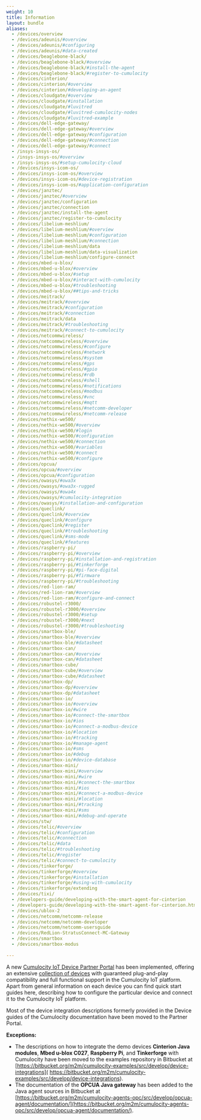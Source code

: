 ```yaml
---
weight: 10
title: Information
layout: bundle
aliases:
  - /devices/overview
  - /devices/adeunis/#overview
  - /devices/adeunis/#configuring
  - /devices/adeunis/#data-created
  - /devices/beaglebone-black/
  - /devices/beaglebone-black/#overview
  - /devices/beaglebone-black/#install-the-agent
  - /devices/beaglebone-black/#register-to-cumulocity
  - /devices/cinterion/
  - /devices/cinterion/#overview
  - /devices/cinterion/#developing-an-agent
  - /devices/cloudgate/#overview
  - /devices/cloudgate/#installation
  - /devices/cloudgate/#luvitred
  - /devices/cloudgate/#luvitred-cumulocity-nodes
  - /devices/cloudgate/#luvitred-example
  - /devices/dell-edge-gateway/
  - /devices/dell-edge-gateway/#overview
  - /devices/dell-edge-gateway/#configuration
  - /devices/dell-edge-gateway/#connection
  - /devices/dell-edge-gateway/#connect
  - /insys-insys-os/
  - /insys-insys-os/#overview
  - /insys-insys-os/#setup-cumulocity-cloud
  - /devices/insys-icom-os/
  - /devices/insys-icom-os/#overview
  - /devices/insys-icom-os/#device-registration
  - /devices/insys-icom-os/#application-configuration
  - /devices/janztec/
  - /devices/janztec/#overview
  - /devices/janztec/configuration
  - /devices/janztec/connection
  - /devices/janztec/install-the-agent
  - /devices/janztec/register-to-cumulocity
  - /devices/libelium-meshlium/
  - /devices/libelium-meshlium/#overview
  - /devices/libelium-meshlium/#configuration
  - /devices/libelium-meshlium/#connection
  - /devices/libelium-meshlium/data
  - /devices/libelium-meshlium/data-visualization
  - /devices/libelium-meshlium/configure-connect
  - /devices/mbed-u-blox/
  - /devices/mbed-u-blox/#overview
  - /devices/mbed-u-blox/#setup
  - /devices/mbed-u-blox/#interact-with-cumulocity
  - /devices/mbed-u-blox/#troubleshooting
  - /devices/mbed-u-blox/##tips-and-tricks
  - /devices/meitrack/
  - /devices/meitrack/#overview
  - /devices/meitrack/#configuration
  - /devices/meitrack/#connection
  - /devices/meitrack/data
  - /devices/meitrack/#troubleshooting
  - /devices/meitrack/#connect-to-cumulocity
  - /devices/netcommwireless/
  - /devices/netcommwireless/#overview
  - /devices/netcommwireless/#configure
  - /devices/netcommwireless/#network
  - /devices/netcommwireless/#system
  - /devices/netcommwireless/#gps
  - /devices/netcommwireless/#gpio
  - /devices/netcommwireless/#rdb
  - /devices/netcommwireless/#shell
  - /devices/netcommwireless/#notifications
  - /devices/netcommwireless/#modbus
  - /devices/netcommwireless/#vnc
  - /devices/netcommwireless/#mqtt
  - /devices/netcommwireless/#netcomm-developer
  - /devices/netcommwireless/#netcomm-release
  - /devices/nethix-we500/
  - /devices/nethix-we500/#overview
  - /devices/nethix-we500/#login
  - /devices/nethix-we500/#configuration
  - /devices/nethix-we500/#connection
  - /devices/nethix-we500/#variables
  - /devices/nethix-we500/#connect
  - /devices/nethix-we500/#configure
  - /devices/opcua/
  - /devices/opcua/#overview
  - /devices/opcua/#configuration
  - /devices/owasys/#owa3x
  - /devices/owasys/#owa3x-rugged
  - /devices/owasys/#owa4x
  - /devices/owasys/#cumulocity-integration
  - /devices/owasys/#installation-and-configuration
  - /devices/queclink/
  - /devices/queclink/#overview
  - /devices/queclink/#configure
  - /devices/queclink/#register
  - /devices/queclink/#troubleshooting
  - /devices/queclink/#sms-mode
  - /devices/queclink/#features
  - /devices/raspberry-pi/
  - /devices/raspberry-pi/#overview
  - /devices/raspberry-pi/#installation-and-registration
  - /devices/raspberry-pi/#tinkerforge
  - /devices/raspberry-pi/#pi-face-digital
  - /devices/raspberry-pi/#firmware
  - /devices/raspberry-pi/#troubleshooting
  - /devices/red-lion-ram/
  - /devices/red-lion-ram/#overview
  - /devices/red-lion-ram/#configure-and-connect
  - /devices/robustel-r3000/
  - /devices/robustel-r3000/#overview
  - /devices/robustel-r3000/#setup
  - /devices/robustel-r3000/#next
  - /devices/robustel-r3000/#troubleshooting
  - /devices/smartbox-ble/
  - /devices/smartbox-ble/#overview
  - /devices/smartbox-ble/#datasheet
  - /devices/smartbox-can/
  - /devices/smartbox-can/#overview
  - /devices/smartbox-can/#datasheet
  - /devices/smartbox-cube/
  - /devices/smartbox-cube/#overview
  - /devices/smartbox-cube/#datasheet
  - /devices/smartbox-dp/
  - /devices/smartbox-dp/#overview
  - /devices/smartbox-dp/#datasheet
  - /devices/smartbox-io/
  - /devices/smartbox-io/#overview
  - /devices/smartbox-io/#wire
  - /devices/smartbox-io/#connect-the-smartbox
  - /devices/smartbox-io/#ios
  - /devices/smartbox-io/#connect-a-modbus-device
  - /devices/smartbox-io/#location
  - /devices/smartbox-io/#tracking
  - /devices/smartbox-io/#manage-agent
  - /devices/smartbox-io/#sms
  - /devices/smartbox-io/#debug
  - /devices/smartbox-io/#device-database
  - /devices/smartbox-mini/
  - /devices/smartbox-mini/#overview
  - /devices/smartbox-mini/#wire
  - /devices/smartbox-mini/#connect-the-smartbox
  - /devices/smartbox-mini/#ios
  - /devices/smartbox-mini/#connect-a-modbus-device
  - /devices/smartbox-mini/#location
  - /devices/smartbox-mini/#tracking
  - /devices/smartbox-mini/#sms
  - /devices/smartbox-mini/#debug-and-operate
  - /devices/stw/
  - /devices/telic/#overview
  - /devices/telic/#configuration
  - /devices/telic/#connection
  - /devices/telic/#data
  - /devices/telic/#troubleshooting
  - /devices/telic/#register
  - /devices/telic/#connect-to-cumulocity
  - /devices/tinkerforge/
  - /devices/tinkerforge/#overview
  - /devices/tinkerforge/#installation
  - /devices/tinkerforge/#using-with-cumulocity
  - /devices/tinkerforge/extending
  - /devices/tixi/ 
  - /developers-guide/developing-with-the-smart-agent-for-cinterion
  - /developers-guide/developing-with-the-smart-agent-for-cinterion.html
  - /devices/ublox-2
  - /devices/netcomm/netcomm-release
  - /devices/netcomm/netcomm-developer
  - /devices/netcomm/netcomm-usersguide
  - /devices/RedLion-StratusConnect-MC-Gateway
  - /devices/smartbox
  - /devices/smartbox-modus
  
---
```

A new [Cumulocity IoT Device Partner Portal](https://devicepartnerportal.softwareag.com/dcp-publicweb/#/) has been implemented, offering an extensive [collection of devices](https://devicepartnerportal.softwareag.com/dcp-publicweb/#/devices) with guaranteed plug-and-play compatibility and full functional support in the Cumulocity IoT platform. Apart from general information on each device you can find quick start guides here, describing how to configure the particular device and connect it to the Cumulocity IoT platform. 

Most of the device integration descriptions formerly provided in the Device guides of the Cumulocity documentation have been moved to the Partner Portal. 

**Exceptions:**
* The descriptions on how to integrate the demo devices **Cinterion Java modules**, **Mbed u-blox C027**, **Raspberry Pi**, and **Tinkerforge** with Cumulocity have been moved to the examples repository in Bitbucket at  [https://bitbucket.org/m2m/cumulocity-examples/src/develop/device-integrations]( https://bitbucket.org/m2m/cumulocity-examples/src/develop/device-integrations).
* The documentation of the **OPCUA Java gateway** has been added to the Java agent sources in Bitbucket at [https://bitbucket.org/m2m/cumulocity-agents-opc/src/develop/opcua-agent/documentation/](https://bitbucket.org/m2m/cumulocity-agents-opc/src/develop/opcua-agent/documentation/).